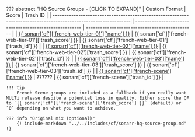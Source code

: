 ??? abstract "HQ Source Groups - [CLICK TO EXPAND]"
    | Custom Format                                                                                                   | Score                                                   | Trash ID                                       |
    | --------------------------------------------------------------------------------------------------------------- | ------------------------------------------------------- | ---------------------------------------------- |
    | [{{ sonarr['cf']['french-web-tier-01']['name'] }}](/Sonarr/sonarr-collection-of-custom-formats/#fr-web-tier-01) | {{ sonarr['cf']['french-web-tier-01']['trash_score'] }} | {{ sonarr['cf']['french-web-tier-01']['trash_id'] }} |
    | [{{ sonarr['cf']['french-web-tier-02']['name'] }}](/Sonarr/sonarr-collection-of-custom-formats/#fr-web-tier-02) | {{ sonarr['cf']['french-web-tier-02']['trash_score'] }} | {{ sonarr['cf']['french-web-tier-02']['trash_id'] }} |
    | [{{ sonarr['cf']['french-web-tier-03']['name'] }}](/Sonarr/sonarr-collection-of-custom-formats/#fr-web-tier-03) | {{ sonarr['cf']['french-web-tier-03']['trash_score'] }} | {{ sonarr['cf']['french-web-tier-03']['trash_id'] }} |
    | [{{ sonarr['cf']['french-scene']['name'] }}](/Sonarr/sonarr-collection-of-custom-formats/#fr-scene-groups)      | ??????                                                  | {{ sonarr['cf']['french-scene']['trash_id'] }} |

    !!! tip
        French Scene groups are included as a fallback if you really want MULTi release despite a potential loss in quality. Either score the CF to `{{ sonarr['cf']['french-scene']['trash_score'] }}` (default) or `0` depending on what you want to achieve.

    ??? info "Original mix (optional)"
        {! include-markdown "../../includes/cf/sonarr-hq-source-group.md" !}
